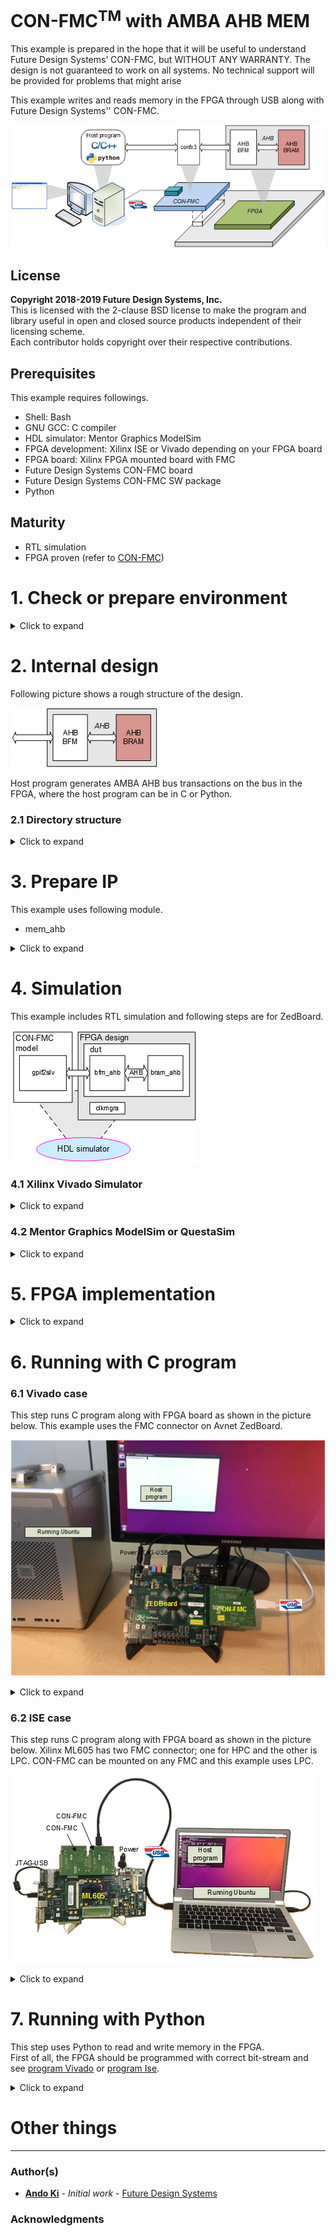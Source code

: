 # CON-FMC<sup>TM</sup> with AMBA AHB MEM
This example is prepared in the hope that it will be useful to understand Future Design Systems’ CON-FMC, but WITHOUT ANY WARRANTY. The design is not guaranteed to work on all systems.
No technical support will be provided for problems that might arise

This example writes and reads memory in the FPGA through USB along with Future Design Systems'' CON-FMC.

![Example structure](./doc/images/amba_ahb_mem.png "Example structure")

## License
**Copyright 2018-2019 Future Design Systems, Inc.**<br>
This is licensed with the 2-clause BSD license to make the program and library useful in open and closed source products independent of their licensing scheme.<br>
Each contributor holds copyright over their respective contributions.

## Prerequisites
This example requires followings.
* Shell: Bash
* GNU GCC: C compiler
* HDL simulator: Mentor Graphics ModelSim
* FPGA development: Xilinx ISE or Vivado depending on your FPGA board
* FPGA board: Xilinx FPGA mounted board with FMC
* Future Design Systems CON-FMC board
* Future Design Systems CON-FMC SW package
* Python

## Maturity
* RTL simulation
* FPGA proven (refer to [CON-FMC](#con_fmc))

# 1. <a name="environment"></a>Check or prepare environment

<details><summary>Click to expand</summary>

### 1.1 CON-FMC
This example requires CON-FMC software package.
If CON-FMC SW pkg is installed on */opt/confmc/2019.04*,
then source following script. (The directory should reflect actual one.)

    $ source /opt/confmc/2019.04/setting.sh

### 1.2 Xilinx
This example requires Xilinx development package; ISE or Vivado depending on FPGA type.

If Xilinx ISE pkg is installed on */opt/Xilinx/14.7*,
then source following script.

    $ source /opt/Xilinx/14.7/ISE_DS/settings64.sh

If Xilinx Vivado pkg is installed on */opt/Xilinx/Vivado/2018.3*,
then source following script.

    $ source /opt/Xilinx/Vivado/2018.3/settings64.sh

### 1.3 HDL simulator
This example uses one of following HDL simulators to run simulation.
* Mentor Graphics ModelSim or QuestaSim
* Xilinx Vivado Simulator (xsim)
* Icarus Verilog

### 1.4 LibUsb
The CON-FMC pkg uses LibUSB package and it can be checked as follows.

    $ ldconfig -p | grep libusb

If it is not installed, install it as follows.

    $ sudo apt-get install libusb-1.0.0-dev

</details>

# 2. Internal design
Following picture shows a rough structure of the design.

![Internal structure](./doc/images/amba_ahb_mem-block.png "Internal structure")

Host program generates AMBA AHB bus transactions on the bus in the FPGA, where
the host program can be in C or Python.

### 2.1 Directory structure

<details><summary>Click to expand</summary>

```
```
</details>


# 3. Prepare IP
This example uses following module.

  * mem_ahb

<details><summary>Click to expand</summary>

This step requires Xilinx package and you should reflect the correct version if the version is not *2018.3*.

This step uses Avnet ZedBoard and you should reflect the correct one if the board is not the same.
The ZedBoard has Zynq7000 series FPGA and 'z7' indicates FPGA type Zynq7000.

### 3.1 mem_ahb
It is a memory with AMBA AHB utilizing Xilinx dual-port BRAM.
This example uses 8Kbyte size of memory.

  1. go to 'iplib/mem_ahb/bram_simple_dual_port' directory<br />
     ```
     $ cd iplib/mem_ahb/bram_simple_dual_port
     ```
  2. further down to sub-directory implying FPGA type<br />
     ```
     $ cd z7
     ```
  3. further down to sub-directory for version of Xilinx package<br />
     ```
     $ cd vivado.2018.3
     ```
  4. run 'make'<br />
     ```
     $ make
     ```
The 'make' takes time and prepares all necessary Xilinx dual-port BRAM.
You can change memory size as follows.

* Change 'MEM_SIZE" macro in 'hw.single/design/verilog/fpga.v'
    * It will be 8\*1024, i.e, 8Kbyte.
* Prepare dual-port bram if not ready
    * iplib/mem_ahb/bram_simple_dual_port
* Add corresponding code in the 'mem_ahb'
    * iplib/mem_ahb/rtl/verilog/bram_ahb.v
* Verify your design using simulator
* Add corresponding XCI
    * hw.single/pnr/vivado.zed.lpc/vivado_run.tcl
* Run synthesis and implementation.

</details>

# 4. Simulation
This example includes RTL simulation and following steps are for ZedBoard.

![Simulation](./doc/images/amba_ahb_mem_sim.png "Simulation")


### 4.1 Xilinx Vivado Simulator

<details><summary>Click to expand</summary>

  1. go to 'hw.single/sim/xsim'
  2. 'BOARD_ZED' macro should be defined in 'sim_define.v' file.
  3. run 'make'<br />
     ```
     $ make
     ```
     For more details, have a look at 'Makefile'.
  4. check simulation result by viewing 'wave.vcd'
     ```
     $ gtkwave wave.vcd
     ```
     This step requires VCD viewer, for example GTKwave.

You can add or modify testing scenario by updating 'gpif2slv.v' in 'hw.single/beh/verilog' directory.
</details>

### 4.2 Mentor Graphics ModelSim or QuestaSim

<details><summary>Click to expand</summary>

  1. go to 'hw.single/sim/modelsim.vivado
  2. 'BOARD_ZED' macro should be defined in 'sim_define.v' file.
  3. run 'make'<br />
     ```
     $ make
     ```
     For more details, have a look at 'Makefile'.
  4. check simulation result by viewing 'wave.vcd'
     ```
     $ gtkwave wave.vcd
     ```
     This step requires VCD viewer, for example GTKwave.
</details>

# 5. FPGA implementation

<details><summary>Click to expand</summary>

### 5.1 Vivado case
Following steps are for ZedBoard.

  1. go to 'hw.single/pnr/vivado.zed.lpc'
  2. run 'make'<br />
     ```
     $ make
     ```
  3. 'fpga.bit' should be ready

You can change size of memory by modifying 'MEM_SIZE' in 'hw.single/pnr/vivado.zed.lpc'.

### 5.2 ISE case
Following steps are for ML605.

  1. go to 'hw.single/syn/xst.v6'
  2. run 'make'<br />
     ```
     $ make
     ```
  3. 'fpga.ngc' should be ready
  4. got to 'hw.single/pnr/ise.ml605.lpc'
  5. run 'make'<br />
     ```
     $ make
     ```
  6. 'fpga.bit' should be ready

You can change size of memory by modifying 'MEM_SIZE' in 'hw.single/pnr/vivado.zed.lpc'.
</details>

# 6. Running with C program

### 6.1 Vivado case
This step runs C program along with FPGA board as shown in the picture below.
This example uses the FMC connector on Avnet ZedBoard.

![Setup](./doc/images/amba_ahb_mem_setup_zedboard.png "Setup ZedBoard")

<details><summary>Click to expand</summary>

  1. make sure all connections are ready
     * board power turned off
     * connect USB-to-JTAG to the host computer
     * connect CON-FMC to the host computer
     * board power turned on
     * check CON-FMC is detected as follows
       ```
       $ lsusb
       ```
       This command should display something like below, where '04b4:00f3' is important,
       which indicates CON-FMC.
       ```
       ...
       Bus 005 Device 087: ID 04b4:00f3 Cypress Semiconductor Corp.
       ...
       ```
  2. program FPGA<a name="program-vivado"></a>
     This step requires Xilinx Vivado package. Refer to [environment](#environment).
     1. go to 'hw.single/pnr/vivado.zed.lpc/download'
     2. run 'make'
        ```
        $ make
        ```
        You can use Xilinx Vivado HW manager if you like.
     3. make sure that the configuration down LED lit.
  3. compile C program
     1. got to 'sw.native/test_mem'
     2. run 'make'
        ```
        $ make
        ```
     3. make sure that 'test' program is ready without any errors.
  4. run the program
     This step requires CON-FMC SW pkg. Refer to [environment](#environment).
     1. run 'test' with '-h' option to see options
        ```
        $ ./test -h
        ```
     2. run 'test'
        ```
        $ ./test -c 0 -m 0:0x8000 -l 7 -v 3
        ```
        * '-c 0' should reflect CON-FMC CID.
        * '-m 0:0x8000' indicates memory testing from 0x0 to 0x8000 upward.
        * '-l 7' level of memory test
        * '-v 3' level of verbosity
     3. now follow on-screen instruction

</details>

### 6.2 ISE case
This step runs C program along with FPGA board as shown in the picture below.
Xilinx ML605 has two FMC connector; one for HPC and the other is LPC.
CON-FMC can be mounted on any FMC and this example uses LPC.

![Setup](./doc/images/amba_ahb_mem_setup_ml605.png "Setup ML605")

<details><summary>Click to expand</summary>

  1. make sure all connections are ready
     * board power turned off
     * connect USB-to-JTAG to the host computer
     * connect CON-FMC to the host computer
     * board power turned on
     * check CON-FMC is detected as follows
       ```
       $ lsusb
       ```
       This command should display something like below, where '04b4:00f3' is important,
       which indicates CON-FMC.
       ```
       ...
       Bus 005 Device 087: ID 04b4:00f3 Cypress Semiconductor Corp.
       ...
       ```
  2. program FPGA<a name="program-ise"></a>
     This step requires Xilinx ISE package. Refer to [environment](#environment).
     1. go to 'hw.single/pnr/ise.ml605.lpc/impact'
     2. run 'make'
        ```
        $ make
        ```
        You can use Xilinx iMPACT if you like.
     3. make sure that the configuration down LED lit.
  3. compile C program
     1. got to 'sw.native/test_mem'
     2. run 'make'
        ```
        $ make
        ```
     3. make sure that 'test' program is ready without any errors.
  4. run the program
     This step requires CON-FMC SW pkg. Refer to [environment](#environment).
     1. run 'test' with '-h' option to see options
        ```
        $ ./test -h
        ```
     2. run 'test'
        ```
        $ ./test -c 0 -m 0:0x8000 -l 7 -v 3
        ```
        * '-c 0' should reflect CON-FMC CID.
        * '-m 0:0x8000' indicates memory testing from 0x0 to 0x8000 upward.
        * '-l 7' level of memory test
        * '-v 3' level of verbosity
     3. now follow on-screen instruction

</details>

# 7. Running with Python
This step uses Python to read and write memory in the FPGA.<br />
First of all, the FPGA should be programmed with correct bit-stream and 
see [program Vivado](#program-vivado) or [program Ise](#program-ise).

<details><summary>Click to expand</summary>

  1. go to 'python' directory under the project
     ```
     $ cd python
     ```
     Note 'python' is not system directory, but testing sub-directory under the project directory.
  2. check options
     ```
     $ python test_mem.py -h
     CONFMC_HOME:/opt/confmc/2019.04
     DIR:/opt/confmc/2019.04/lib/linux_x86_64
     API:/opt/confmc/2019.04/lib/linux_x86_64/libconapi.so
     /opt/confmc/2019.04/lib/linux_x86_64/libconapi.so found.
     /opt/confmc/2019.04/hwlib/trx_ahb/lib/linux_x86_64/libbfmahb.so found.
     ./test_mem.py -c <card_id>
     ```
  3. run with correct card id and following is for CID 0.
     ```
     $ python test_mem.py -c 0
     python test_mem.py 
     CONFMC_HOME:/opt/confmc/2019.04
     DIR:/opt/confmc/2019.04/lib/linux_x86_64
     API:/opt/confmc/2019.04/lib/linux_x86_64/libconapi.so
     /opt/confmc/2019.04/lib/linux_x86_64/libconapi.so found.
     /opt/confmc/2019.04/hwlib/trx_ahb/lib/linux_x86_64/libbfmahb.so found.
     CON-FMC: CID0 found.
     Compare Wdata:Rdatra  [305419896, 2271560481] : [305419896L, 2271560481L]
     Compare Wdata:Rdata  [305419896, 2271560481, 286331153, 572662306] : [572662306L, 572662306L, 572662306L, 572662306L]
     MemTestAddRAW 256 OK
     MemTestAdd 256 OK
     MemTestRAW size 4 256 OK
     MemTestRAW size 2 256 OK
     MemTestRAW size 1 256 OK
     MemTest size 4 256 OK
     MemTest size 2 256 OK
     MemTest size 1 256 OK
     MemTestBurstRAW burst 10 512 OK
     MemTestBurst burst 10 512 OK
     MemTestBurst burst 20 1024 OK
     ```
</details>

# Other things

---
### Author(s)
* **[Ando Ki](mailto:contact@future-ds.com)** - *Initial work* - <a href="http://www.future-ds.com" target="_blank">Future Design Systems</a>

### Acknowledgments

